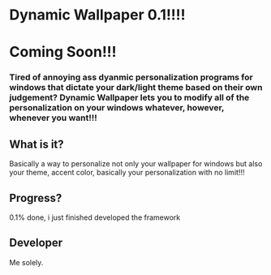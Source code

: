 # Dynamic Wallpaper 0.1!!!!

# Coming Soon!!!

### Tired of annoying ass dyanmic personalization programs for windows that dictate your dark/light theme based on their own judgement? Dynamic Wallpaper lets you to modify all of the personalization on your windows whatever, however, whenever you want!!!

## What is it?
Basically a way to personalize not only your wallpaper for windows but also your theme, accent color, basically your personalization with no limit!!!

## Progress?
0.1% done, i just finished developed the framework

## Developer
Me solely.
